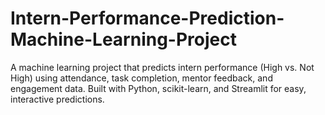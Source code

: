 # Intern-Performance-Prediction-Machine-Learning-Project
A machine learning project that predicts intern performance (High vs. Not High) using attendance, task completion, mentor feedback, and engagement data. Built with Python, scikit-learn, and Streamlit for easy, interactive predictions.
